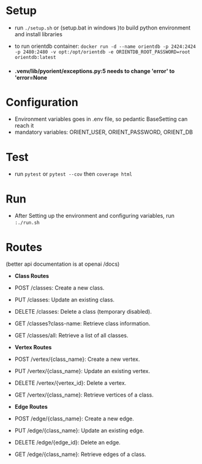 # Setup

- run `./setup.sh` or (setup.bat in windows )to build python environment and install libraries

- to run orientdb
  container: `docker run -d --name orientdb -p 2424:2424 -p 2480:2480 -v opt:/opt/orientdb -e ORIENTDB_ROOT_PASSWORD=root orientdb:latest`

- #### .venv/lib/pyorient/exceptions.py:5 needs to change 'error' to 'error=None

# Configuration

- Environment variables goes in .env file, so pedantic BaseSetting can reach it
- mandatory variables: ORIENT_USER, ORIENT_PASSWORD, ORIENT_DB

# Test

- run `pytest`  or  `pytest --cov` then `coverage html`

# Run

- After Setting up the environment and configuring variables, run `:./run.sh`

# Routes

(better api documentation is at openai /docs)

- **Class Routes**
- POST /classes: Create a new class.
- PUT /classes: Update an existing class.
- DELETE /classes: Delete a class (temporary disabled).
- GET /classes?class-name: Retrieve class information.
- GET /classes/all: Retrieve a list of all classes.

- **Vertex Routes**
- POST /vertex/{class_name}: Create a new vertex.
- PUT /vertex/{class_name}: Update an existing vertex.
- DELETE /vertex/{vertex_id}: Delete a vertex.
- GET /vertex/{class_name}: Retrieve vertices of a class.

- **Edge Routes**
- POST /edge/{class_name}: Create a new edge.
- PUT /edge/{class_name}: Update an existing edge.
- DELETE /edge/{edge_id}: Delete an edge.
- GET /edge/{class_name}: Retrieve edges of a class.
